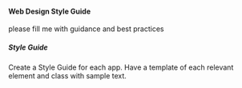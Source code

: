 #### Web Design Style Guide

please fill me with guidance and best practices

##### Style Guide

Create a Style Guide for each app.
Have a template of each relevant element and class with sample text.
